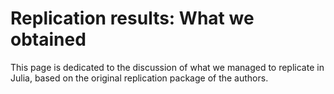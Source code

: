 # Replication results: What we obtained

This page is dedicated to the discussion of what we managed to replicate in Julia, based on the original replication package of the authors. 
